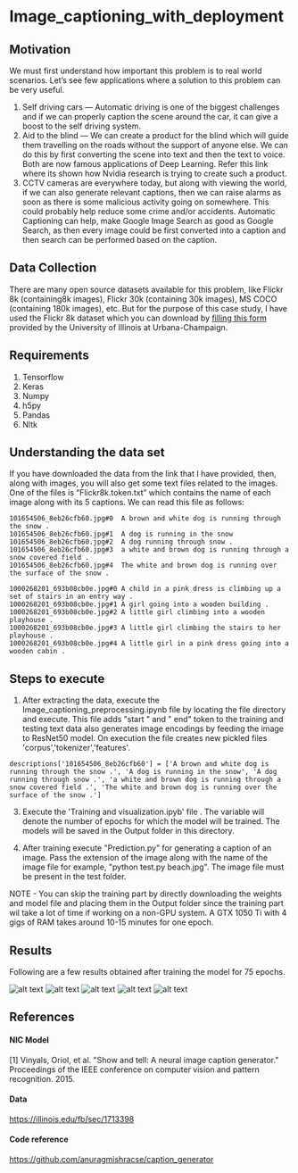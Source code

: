 # Image_captioning_with_deployment
## Motivation
We must first understand how important this problem is to real world scenarios. Let’s see few applications where a solution to this problem can be very useful.
1. Self driving cars — Automatic driving is one of the biggest challenges and if we can properly caption the scene around the car, it can give a boost to the self driving system.
2. Aid to the blind — We can create a product for the blind which will guide them travelling on the roads without the support of anyone else. We can do this by first converting the scene into text and then the text to voice. Both are now famous applications of Deep Learning. Refer this link where its shown how Nvidia research is trying to create such a product.
3. CCTV cameras are everywhere today, but along with viewing the world, if we can also generate relevant captions, then we can raise alarms as soon as there is some malicious activity going on somewhere. This could probably help reduce some crime and/or accidents.
Automatic Captioning can help, make Google Image Search as good as Google Search, as then every image could be first converted into a caption and then search can be performed based on the caption.

## Data Collection
There are many open source datasets available for this problem, like Flickr 8k (containing8k images), Flickr 30k (containing 30k images), MS COCO (containing 180k images), etc.
But for the purpose of this case study, I have used the Flickr 8k dataset which you can download by [filling this form](http://shannon.cs.illinois.edu/DenotationGraph/) provided by the University of Illinois at Urbana-Champaign.

## Requirements
1. Tensorflow
2. Keras
3. Numpy
4. h5py
5. Pandas
6. Nltk


## Understanding the data set
If you have downloaded the data from the link that I have provided, then, along with images, you will also get some text files related to the images. One of the files is “Flickr8k.token.txt” which contains the name of each image along with its 5 captions. We can read this file as follows:
```
101654506_8eb26cfb60.jpg#0	A brown and white dog is running through the snow .
101654506_8eb26cfb60.jpg#1	A dog is running in the snow
101654506_8eb26cfb60.jpg#2	A dog running through snow .
101654506_8eb26cfb60.jpg#3	a white and brown dog is running through a snow covered field .
101654506_8eb26cfb60.jpg#4	The white and brown dog is running over the surface of the snow .

1000268201_693b08cb0e.jpg#0	A child in a pink dress is climbing up a set of stairs in an entry way .
1000268201_693b08cb0e.jpg#1	A girl going into a wooden building .
1000268201_693b08cb0e.jpg#2	A little girl climbing into a wooden playhouse .
1000268201_693b08cb0e.jpg#3	A little girl climbing the stairs to her playhouse .
1000268201_693b08cb0e.jpg#4	A little girl in a pink dress going into a wooden cabin .
```

## Steps to execute
1. After extracting the data, execute the Image_captioning_preprocessing.ipynb file by locating the file directory and execute. This file adds "start " and " end" token to the training and testing text data also generates image encodings by feeding the image to ResNet50 model. On execution the file creates new pickled files 'corpus','tokenizer','features'.
```
descriptions['101654506_8eb26cfb60'] = ['A brown and white dog is running through the snow .', 'A dog is running in the snow', 'A dog running through snow .', 'a white and brown dog is running through a snow covered field .', 'The white and brown dog is running over the surface of the snow .']
```

3. Execute the 'Training and visualization.ipyb' file . The variable will denote the number of epochs for which the model will be trained. The models will be saved in the Output folder in this directory.

4. After training execute "Prediction.py" for generating a caption of an image. Pass the extension of the image along with the name of the image file for example, "python test.py beach.jpg". The image file must be present in the test folder.

NOTE - You can skip the training part by directly downloading the weights and model file and placing them in the Output folder since the training part wil take a lot of time if working on a non-GPU system. A GTX 1050 Ti with 4 gigs of RAM takes around 10-15 minutes for one epoch.


## Results
Following are a few results obtained after training the model for 75 epochs.

![alt text](Image\1.jpg)
![alt text](image.jpg)
![alt text](image.jpg)
![alt text](image.jpg)
![alt text](image.jpg)










## References
#### NIC Model
[1] Vinyals, Oriol, et al. "Show and tell: A neural image caption generator." Proceedings of the IEEE conference on computer vision and pattern recognition. 2015.
#### Data
https://illinois.edu/fb/sec/1713398
#### Code reference
https://github.com/anuragmishracse/caption_generator
